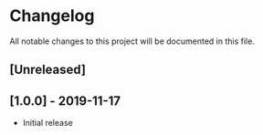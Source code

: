 # Changelog
All notable changes to this project will be documented in this file.

## [Unreleased]

## [1.0.0] - 2019-11-17
- Initial release
